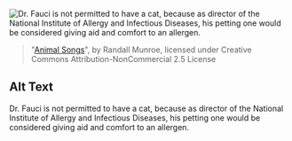 ![Dr. Fauci is not permitted to have a cat, because as director of the National Institute of Allergy and Infectious Diseases, his petting one would be considered giving aid and comfort to an allergen.](https://imgs.xkcd.com/comics/animal_songs.png)
> "[Animal Songs](https://xkcd.com/2426/)", by Randall Munroe, licensed under Creative Commons Attribution-NonCommercial 2.5 License

## Alt Text
Dr. Fauci is not permitted to have a cat, because as director of the National Institute of Allergy and Infectious Diseases, his petting one would be considered giving aid and comfort to an allergen.
